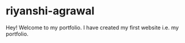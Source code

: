 # riyanshi-agrawal
Hey! Welcome to my portfolio.
I have created my first website i.e. my portfolio.
